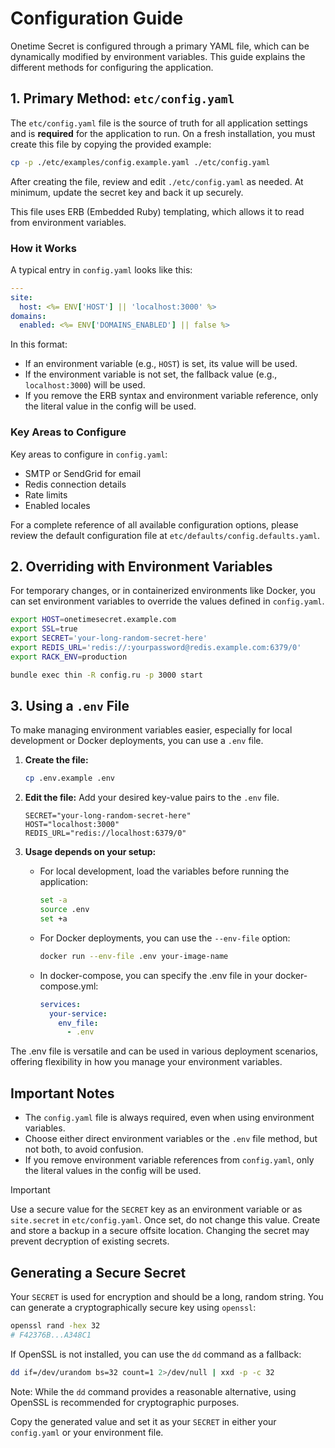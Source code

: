# Configuration Guide

Onetime Secret is configured through a primary YAML file, which can be dynamically modified by environment variables. This guide explains the different methods for configuring the application.

## 1. Primary Method: `etc/config.yaml`

The `etc/config.yaml` file is the source of truth for all application settings and is **required** for the application to run. On a fresh installation, you must create this file by copying the provided example:

```bash
cp -p ./etc/examples/config.example.yaml ./etc/config.yaml
```

After creating the file, review and edit `./etc/config.yaml` as needed. At minimum, update the secret key and back it up securely.

This file uses ERB (Embedded Ruby) templating, which allows it to read from environment variables.

### How it Works

A typical entry in `config.yaml` looks like this:

```yaml
---
site:
  host: <%= ENV['HOST'] || 'localhost:3000' %>
domains:
  enabled: <%= ENV['DOMAINS_ENABLED'] || false %>
```

In this format:

- If an environment variable (e.g., `HOST`) is set, its value will be used.
- If the environment variable is not set, the fallback value (e.g., `localhost:3000`) will be used.
- If you remove the ERB syntax and environment variable reference, only the literal value in the config will be used.

### Key Areas to Configure

Key areas to configure in `config.yaml`:

- SMTP or SendGrid for email
- Redis connection details
- Rate limits
- Enabled locales

For a complete reference of all available configuration options, please review the default configuration file at `etc/defaults/config.defaults.yaml`.

## 2. Overriding with Environment Variables

For temporary changes, or in containerized environments like Docker, you can set environment variables to override the values defined in `config.yaml`.

```bash
export HOST=onetimesecret.example.com
export SSL=true
export SECRET='your-long-random-secret-here'
export REDIS_URL='redis://:yourpassword@redis.example.com:6379/0'
export RACK_ENV=production

bundle exec thin -R config.ru -p 3000 start
```

## 3. Using a `.env` File

To make managing environment variables easier, especially for local development or Docker deployments, you can use a `.env` file.

1.  **Create the file:**
    ```bash
    cp .env.example .env
    ```

2.  **Edit the file:** Add your desired key-value pairs to the `.env` file.
    ```
    SECRET="your-long-random-secret-here"
    HOST="localhost:3000"
    REDIS_URL="redis://localhost:6379/0"
    ```

3.  **Usage depends on your setup:**
    - For local development, load the variables before running the application:
      ```bash
      set -a
      source .env
      set +a
      ```
    - For Docker deployments, you can use the `--env-file` option:
      ```bash
      docker run --env-file .env your-image-name
      ```
    - In docker-compose, you can specify the .env file in your docker-compose.yml:
      ```yaml
      services:
        your-service:
          env_file:
            - .env
      ```

The .env file is versatile and can be used in various deployment scenarios, offering flexibility in how you manage your environment variables.

## Important Notes

- The `config.yaml` file is always required, even when using environment variables.
- Choose either direct environment variables or the `.env` file method, but not both, to avoid confusion.
- If you remove environment variable references from `config.yaml`, only the literal values in the config will be used.

> [!IMPORTANT]
> Use a secure value for the `SECRET` key as an environment variable or as `site.secret` in `etc/config.yaml`. Once set, do not change this value. Create and store a backup in a secure offsite location. Changing the secret may prevent decryption of existing secrets.

## Generating a Secure Secret

Your `SECRET` is used for encryption and should be a long, random string. You can generate a cryptographically secure key using `openssl`:

```bash
openssl rand -hex 32
# F42376B...A348C1
```

If OpenSSL is not installed, you can use the `dd` command as a fallback:

```bash
dd if=/dev/urandom bs=32 count=1 2>/dev/null | xxd -p -c 32
```

Note: While the `dd` command provides a reasonable alternative, using OpenSSL is recommended for cryptographic purposes.

Copy the generated value and set it as your `SECRET` in either your `config.yaml` or your environment file.
